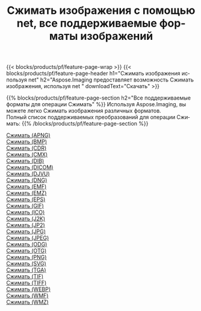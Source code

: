 ﻿---
title: Сжимать изображения с помощью net, все поддерживаемые форматы изображений 
weight: 3920
url: /ru/net/compress 
lang: ru
langdirlevel: 2
locales: zh-hans,ja,it,ru,de,es,fr,nl,id,lt,pl,pt,vi,tr,ko,zh-hant,ar,hi,th,sv,cs,uk,he
description: Используя Aspose.Imaging, вы можете легко Сжимать изображения используя net
---

{{< blocks/products/pf/feature-page-wrap >}}
{{< blocks/products/pf/feature-page-header h1="Сжимать изображения используя net" h2="Aspose.Imaging предоставляет возможность Сжимать изображения, используя net " downloadText="Скачать" >}}


{{% blocks/products/pf/feature-page-section  h2="Все поддерживаемые форматы для операции Сжимать" %}}
Используя Aspose.Imaging, вы можете легко Сжимать изображения различных форматов.
<br/>
Полный список поддерживаемых преобразований для операции Сжимать:
{{% /blocks/products/pf/feature-page-section %}}
<div class="container-fluid productfamilypage bg-gray">
    <div class="convertypes bg-gray agp-content section">
        <div class="container">
		<div class="row other-converters">
		    <div class='col-md-2 other-converter remove-lp remove-rp'><a href="/imaging/ru/net/compress/apng" >Сжимать (APNG)</a></div><div class='col-md-2 other-converter remove-lp remove-rp'><a href="/imaging/ru/net/compress/bmp" >Сжимать (BMP)</a></div><div class='col-md-2 other-converter remove-lp remove-rp'><a href="/imaging/ru/net/compress/cdr" >Сжимать (CDR)</a></div><div class='col-md-2 other-converter remove-lp remove-rp'><a href="/imaging/ru/net/compress/cmx" >Сжимать (CMX)</a></div><div class='col-md-2 other-converter remove-lp remove-rp'><a href="/imaging/ru/net/compress/dib" >Сжимать (DIB)</a></div><div class='col-md-2 other-converter remove-lp remove-rp'><a href="/imaging/ru/net/compress/dicom" >Сжимать (DICOM)</a></div><div class='col-md-2 other-converter remove-lp remove-rp'><a href="/imaging/ru/net/compress/djvu" >Сжимать (DJVU)</a></div><div class='col-md-2 other-converter remove-lp remove-rp'><a href="/imaging/ru/net/compress/dng" >Сжимать (DNG)</a></div><div class='col-md-2 other-converter remove-lp remove-rp'><a href="/imaging/ru/net/compress/emf" >Сжимать (EMF)</a></div><div class='col-md-2 other-converter remove-lp remove-rp'><a href="/imaging/ru/net/compress/emz" >Сжимать (EMZ)</a></div><div class='col-md-2 other-converter remove-lp remove-rp'><a href="/imaging/ru/net/compress/eps" >Сжимать (EPS)</a></div><div class='col-md-2 other-converter remove-lp remove-rp'><a href="/imaging/ru/net/compress/gif" >Сжимать (GIF)</a></div><div class='col-md-2 other-converter remove-lp remove-rp'><a href="/imaging/ru/net/compress/ico" >Сжимать (ICO)</a></div><div class='col-md-2 other-converter remove-lp remove-rp'><a href="/imaging/ru/net/compress/j2k" >Сжимать (J2K)</a></div><div class='col-md-2 other-converter remove-lp remove-rp'><a href="/imaging/ru/net/compress/jp2" >Сжимать (JP2)</a></div><div class='col-md-2 other-converter remove-lp remove-rp'><a href="/imaging/ru/net/compress/jpg" >Сжимать (JPG)</a></div><div class='col-md-2 other-converter remove-lp remove-rp'><a href="/imaging/ru/net/compress/jpeg" >Сжимать (JPEG)</a></div><div class='col-md-2 other-converter remove-lp remove-rp'><a href="/imaging/ru/net/compress/odg" >Сжимать (ODG)</a></div><div class='col-md-2 other-converter remove-lp remove-rp'><a href="/imaging/ru/net/compress/otg" >Сжимать (OTG)</a></div><div class='col-md-2 other-converter remove-lp remove-rp'><a href="/imaging/ru/net/compress/png" >Сжимать (PNG)</a></div><div class='col-md-2 other-converter remove-lp remove-rp'><a href="/imaging/ru/net/compress/svg" >Сжимать (SVG)</a></div><div class='col-md-2 other-converter remove-lp remove-rp'><a href="/imaging/ru/net/compress/tga" >Сжимать (TGA)</a></div><div class='col-md-2 other-converter remove-lp remove-rp'><a href="/imaging/ru/net/compress/tif" >Сжимать (TIF)</a></div><div class='col-md-2 other-converter remove-lp remove-rp'><a href="/imaging/ru/net/compress/tiff" >Сжимать (TIFF)</a></div><div class='col-md-2 other-converter remove-lp remove-rp'><a href="/imaging/ru/net/compress/webp" >Сжимать (WEBP)</a></div><div class='col-md-2 other-converter remove-lp remove-rp'><a href="/imaging/ru/net/compress/wmf" >Сжимать (WMF)</a></div><div class='col-md-2 other-converter remove-lp remove-rp'><a href="/imaging/ru/net/compress/wmz" >Сжимать (WMZ)</a></div>
                </div>
        </div>
    </div>
</div>
<br/>
